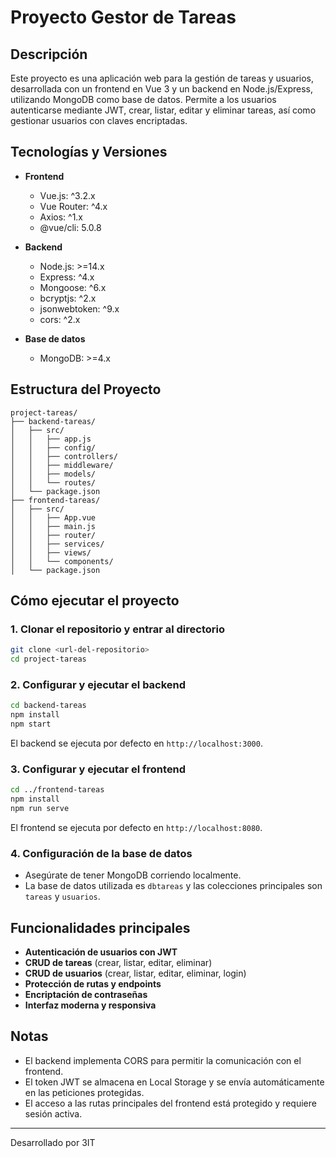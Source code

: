 # Proyecto Gestor de Tareas

## Descripción

Este proyecto es una aplicación web para la gestión de tareas y usuarios, desarrollada con un frontend en Vue 3 y un backend en Node.js/Express, utilizando MongoDB como base de datos. Permite a los usuarios autenticarse mediante JWT, crear, listar, editar y eliminar tareas, así como gestionar usuarios con claves encriptadas.

## Tecnologías y Versiones

- **Frontend**
  - Vue.js: ^3.2.x
  - Vue Router: ^4.x
  - Axios: ^1.x
  - @vue/cli: 5.0.8

- **Backend**
  - Node.js: >=14.x
  - Express: ^4.x
  - Mongoose: ^6.x
  - bcryptjs: ^2.x
  - jsonwebtoken: ^9.x
  - cors: ^2.x

- **Base de datos**
  - MongoDB: >=4.x

## Estructura del Proyecto

```
project-tareas/
├── backend-tareas/
│   ├── src/
│   │   ├── app.js
│   │   ├── config/
│   │   ├── controllers/
│   │   ├── middleware/
│   │   ├── models/
│   │   └── routes/
│   └── package.json
├── frontend-tareas/
│   ├── src/
│   │   ├── App.vue
│   │   ├── main.js
│   │   ├── router/
│   │   ├── services/
│   │   ├── views/
│   │   └── components/
│   └── package.json
```

## Cómo ejecutar el proyecto

### 1. Clonar el repositorio y entrar al directorio

```bash
git clone <url-del-repositorio>
cd project-tareas
```

### 2. Configurar y ejecutar el backend

```bash
cd backend-tareas
npm install
npm start
```
El backend se ejecuta por defecto en `http://localhost:3000`.

### 3. Configurar y ejecutar el frontend

```bash
cd ../frontend-tareas
npm install
npm run serve
```
El frontend se ejecuta por defecto en `http://localhost:8080`.

### 4. Configuración de la base de datos

- Asegúrate de tener MongoDB corriendo localmente.
- La base de datos utilizada es `dbtareas` y las colecciones principales son `tareas` y `usuarios`.

## Funcionalidades principales

- **Autenticación de usuarios con JWT**
- **CRUD de tareas** (crear, listar, editar, eliminar)
- **CRUD de usuarios** (crear, listar, editar, eliminar, login)
- **Protección de rutas y endpoints**
- **Encriptación de contraseñas**
- **Interfaz moderna y responsiva**

## Notas

- El backend implementa CORS para permitir la comunicación con el frontend.
- El token JWT se almacena en Local Storage y se envía automáticamente en las peticiones protegidas.
- El acceso a las rutas principales del frontend está protegido y requiere sesión activa.

---

Desarrollado por 3IT